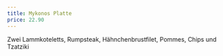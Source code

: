 ```yaml
---
title: Mykonos Platte
price: 22.90
---
```


Zwei Lammkoteletts, Rumpsteak, Hähnchenbrustfilet, Pommes, Chips und Tzatziki
